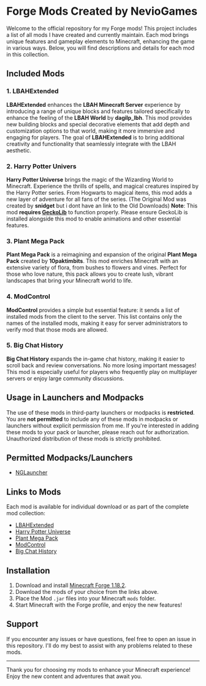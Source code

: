 # Forge Mods Created by NevioGames

Welcome to the official repository for my Forge mods! This project includes a list of all mods I have created and currently maintain. Each mod brings unique features and gameplay elements to Minecraft, enhancing the game in various ways. Below, you will find descriptions and details for each mod in this collection.

## Included Mods

### 1. LBAHExtended
**LBAHExtended** enhances the **LBAH Minecraft Server** experience by introducing a range of unique blocks and features tailored specifically to enhance the feeling of the **LBAH World** by **dagilp_lbh**. This mod provides new building blocks and special decorative elements that add depth and customization options to that world, making it more immersive and engaging for players. The goal of **LBAHExtended** is to bring additional creativity and functionality that seamlessly integrate with the LBAH aesthetic.

### 2. Harry Potter Univers
**Harry Potter Universe** brings the magic of the Wizarding World to Minecraft. Experience the thrills of spells, and magical creatures inspired by the Harry Potter series. From Hogwarts to magical items, this mod adds a new layer of adventure for all fans of the series. (The Original Mod was created by **snidget** but i dont have an link to the Old Downloads) 
**Note**: This mod **requires [GeckoLib](https://curseforge.com/minecraft/mc-mods/geckolib)** to function properly. Please ensure GeckoLib is installed alongside this mod to enable animations and other essential features.

### 3. Plant Mega Pack
**Plant Mega Pack** is a reimagining and expansion of the original **Plant Mega Pack** created by **10paktimbits**. This mod enriches Minecraft with an extensive variety of flora, from bushes to flowers and vines. Perfect for those who love nature, this pack allows you to create lush, vibrant landscapes that bring your Minecraft world to life.

### 4. ModControl
**ModControl** provides a simple but essential feature: it sends a list of installed mods from the client to the server. This list contains only the names of the installed mods, making it easy for server administrators to verify mod that those mods are allowed.

### 5. Big Chat History
**Big Chat History** expands the in-game chat history, making it easier to scroll back and review conversations. No more losing important messages! This mod is especially useful for players who frequently play on multiplayer servers or enjoy large community discussions.

## Usage in Launchers and Modpacks

The use of these mods in third-party launchers or modpacks is **restricted**. You are **not permitted** to include any of these mods in modpacks or launchers without explicit permission from me. If you're interested in adding these mods to your pack or launcher, please reach out for authorization. Unauthorized distribution of these mods is strictly prohibited.

## Permitted Modpacks/Launchers

- [NGLauncher](#)

## Links to Mods

Each mod is available for individual download or as part of the complete mod collection:

- [LBAHExtended](#)
- [Harry Potter Universe](#)
- [Plant Mega Pack](#)
- [ModControl](#)
- [Big Chat History](https://github.com/NevioGames/NGMods/releases/tag/bch)

## Installation

1. Download and install [Minecraft Forge 1.18.2](https://files.minecraftforge.net/net/minecraftforge/forge/index_1.18.2.html).
2. Download the mods of your choice from the links above.
3. Place the Mod `.jar` files into your Minecraft `mods` folder.
4. Start Minecraft with the Forge profile, and enjoy the new features!

## Support

If you encounter any issues or have questions, feel free to open an issue in this repository. I'll do my best to assist with any problems related to these mods.

---

Thank you for choosing my mods to enhance your Minecraft experience! Enjoy the new content and adventures that await you.
